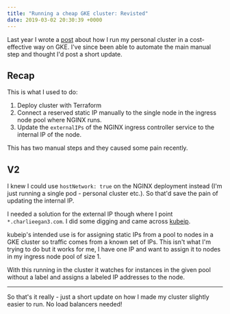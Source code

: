 ```yaml
---
title: "Running a cheap GKE cluster: Revisted"
date: 2019-03-02 20:30:39 +0000
---
```


Last year I wrote a
[post](/posts/2018-08-15-cheap-gke-cluster-zero-loadbalancers/) about how I run
my personal cluster in a cost-effective way on GKE. I've since been able to
automate the main manual step and thought I'd post a short update.

## Recap

This is what I used to do:

1. Deploy cluster with Terraform
1. Connect a reserved static IP manually to the single node in the ingress node
   pool where NGINX runs.
1. Update the `externalIPs` of the NGINX ingress controller service to the
   internal IP of the node.

This has two manual steps and they caused some pain recently.

## V2

I knew I could use `hostNetwork: true` on the NGINX deployment instead (I'm just
running a single pod - personal cluster etc.). So that'd save the pain of
updating the internal IP.

I needed a solution for the external IP though where I point
`*.charlieegan3.com`. I did some digging and came across
[kubeip](https://github.com/doitintl/kubeip).

kubeip's intended use is for assigning static IPs from a pool to nodes in a GKE
cluster so traffic comes from a known set of IPs. This isn't what I'm trying to
do but it works for me, I have one IP and want to assign it to nodes in my
ingress node pool of size 1.

With this running in the cluster it watches for instances in the given pool
without a label and assigns a labeled IP addresses to the node.

<hr>

So that's it really - just a short update on how I made my cluster slightly
easier to run. No load balancers needed!
